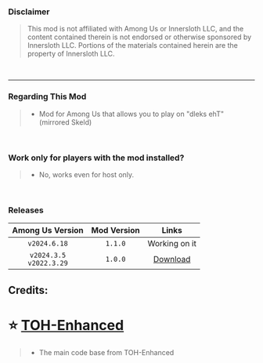 ### Disclaimer
> This mod is not affiliated with Among Us or Innersloth LLC, and the content contained therein is not endorsed or otherwise sponsored by Innersloth LLC. Portions of the materials contained herein are the property of Innersloth LLC.
<br>

------------------------------------------------------------------------------------------------------------------------------------------------------------------------------------------

### Regarding This Mod
> 
> - Mod for Among Us that allows you to play on "dleks ehT" (mirrored Skeld)
>
<br>

### Work only for players with the mod installed?
> 
> - No, works even for host only.
>
<br>

### Releases

|                                       Among Us Version                                        |    Mod Version    |                                    Links                                      |
|:---------------------------------------------------------------------------------------------:|:-----------------:|:-----------------------------------------------------------------------------:|
|                                          `v2024.6.18`                                         |      `1.1.0`      |							     Working on it                                  |
|                                   `v2024.3.5`<br>`v2022.3.29`                                 |      `1.0.0`      | [Download](https://github.com/Tommy-XL/Unlock-dlekS-ehT/releases/tag/v1.0.0)  |

## Credits:

# :star: [TOH-Enhanced](https://github.com/0xDrMoe/TownofHost-Enhanced/) 
> 
> - The main code base from TOH-Enhanced
>
